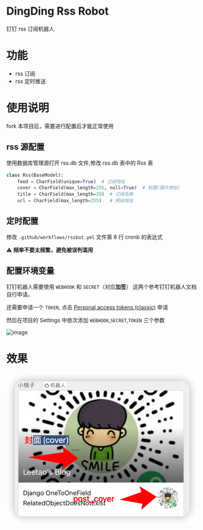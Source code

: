 # DingDing Rss Robot
钉钉 rss 订阅机器人

# 功能

- rss 订阅
- rss 定时推送

# 使用说明

fork 本项目后，需要进行配置后才能正常使用

## rss 源配置

使用数据库管理源打开 rss.db 文件,修改 rss.db 表中的 Rss 表

```python
class Rss(BaseModel):
    feed = CharField(unique=True)  # 订阅地址
    cover = CharField(max_length=255, null=True)  # 封面(图片地址)
    title = CharField(max_length=20)  # 订阅名称
    url = CharField(max_length=255)   # 网站地址
```


## 定时配置

修改 `.github/workflows/rssbot.yml` 文件第 8 行 cronb 的表达式

⚠️ **频率不要太频繁，避免被误判滥用**

## 配置环境变量

钉钉机器人需要使用 `WEBHOOK` 和 `SECRET`（对应**加签**） 这两个参考钉钉机器人文档自行申请。

还需要申请一个 `TOKEN`, 点击 [Personal access tokens (classic)](https://github.com/settings/tokens) 申请

然后在项目的 Settings 中依次添加 `WEBHOOK`,`SECRET`,`TOKEN` 三个参数


<img width="1289" alt="image" src="https://user-images.githubusercontent.com/10162120/216604817-28bcdf87-5eff-4362-9c95-968de1913bde.png">


# 效果

<img width="1289" alt="image" src="./screens/效果图.png">